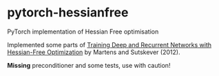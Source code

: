 # pytorch-hessianfree
PyTorch implementation of Hessian Free optimisation

Implemented some parts of [Training Deep and Recurrent Networks with Hessian-Free Optimization](https://link.springer.com/chapter/10.1007/978-3-642-35289-8_27) by Martens and Sutskever (2012).

**Missing** preconditioner and some tests, use with caution!
